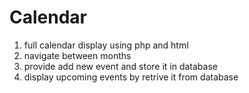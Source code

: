 # Calendar
 1. full calendar display using php and html
 2. navigate between months
 3. provide add new event and store it in database
 4. display upcoming events by retrive it from database
